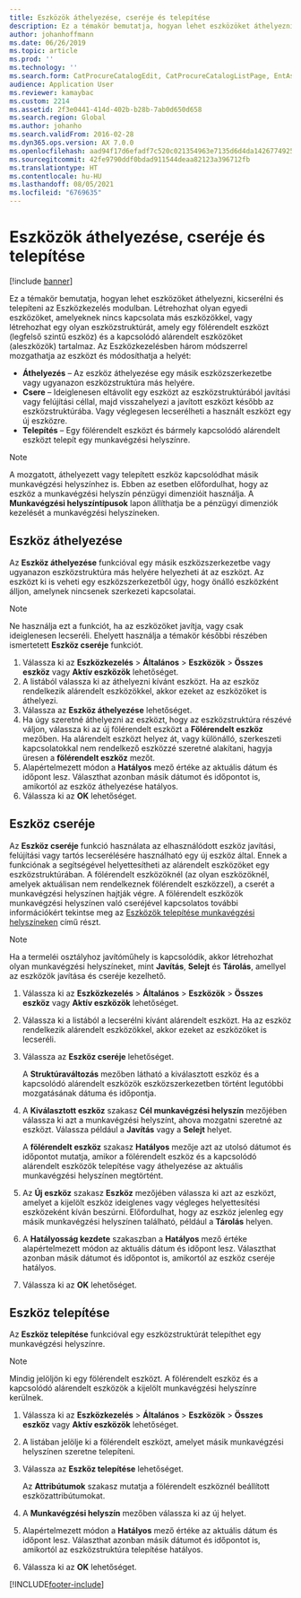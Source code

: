 ```yaml
---
title: Eszközök áthelyezése, cseréje és telepítése
description: Ez a témakör bemutatja, hogyan lehet eszközöket áthelyezni, kicserélni és telepíteni az Eszközkezelés modulban.
author: johanhoffmann
ms.date: 06/26/2019
ms.topic: article
ms.prod: ''
ms.technology: ''
ms.search.form: CatProcureCatalogEdit, CatProcureCatalogListPage, EntAssetObjectReplace, EntAssetObjectInstallLookup, EntAssetObjectMove, EntAssetObjectTableEditSubObjects
audience: Application User
ms.reviewer: kamaybac
ms.custom: 2214
ms.assetid: 2f3e0441-414d-402b-b28b-7ab0d650d658
ms.search.region: Global
ms.author: johanho
ms.search.validFrom: 2016-02-28
ms.dyn365.ops.version: AX 7.0.0
ms.openlocfilehash: aad94f17d6efadf7c520c021354963e7135d6d4da1426774925ce877f705e01a
ms.sourcegitcommit: 42fe9790ddf0bdad911544deaa82123a396712fb
ms.translationtype: HT
ms.contentlocale: hu-HU
ms.lasthandoff: 08/05/2021
ms.locfileid: "6769635"
---
```

# <a name="move-replace-and-install-assets"></a>Eszközök áthelyezése, cseréje és telepítése

[!include [banner](../../includes/banner.md)]

 

Ez a témakör bemutatja, hogyan lehet eszközöket áthelyezni, kicserélni és telepíteni az Eszközkezelés modulban. Létrehozhat olyan egyedi eszközöket, amelyeknek nincs kapcsolata más eszközökkel, vagy létrehozhat egy olyan eszközstruktúrát, amely egy fölérendelt eszközt (legfelső szintű eszköz) és a kapcsolódó alárendelt eszközöket (aleszközök) tartalmaz. Az Eszközkezelésben három módszerrel mozgathatja az eszközt és módosíthatja a helyét:

- **Áthelyezés** – Az eszköz áthelyezése egy másik eszközszerkezetbe vagy ugyanazon eszközstruktúra más helyére.
- **Csere** – Ideiglenesen eltávolít egy eszközt az eszközstruktúrából javítási vagy felújítási céllal, majd visszahelyezi a javított eszközt később az eszközstruktúrába. Vagy véglegesen lecserélheti a használt eszközt egy új eszközre.
- **Telepítés** – Egy fölérendelt eszközt és bármely kapcsolódó alárendelt eszközt telepít egy munkavégzési helyszínre.

> [!NOTE]
> A mozgatott, áthelyezett vagy telepített eszköz kapcsolódhat másik munkavégzési helyszínhez is. Ebben az esetben előfordulhat, hogy az eszköz a munkavégzési helyszín pénzügyi dimenzióit használja. A **Munkavégzési helyszíntípusok** lapon állíthatja be a pénzügyi dimenziók kezelését a munkavégzési helyszíneken.

## <a name="move-asset"></a>Eszköz áthelyezése

Az **Eszköz áthelyezése** funkcióval egy másik eszközszerkezetbe vagy ugyanazon eszközstruktúra más helyére helyezheti át az eszközt. Az eszközt ki is veheti egy eszközszerkezetből úgy, hogy önálló eszközként álljon, amelynek nincsenek szerkezeti kapcsolatai.

> [!NOTE]
> Ne használja ezt a funkciót, ha az eszközöket javítja, vagy csak ideiglenesen lecseréli. Ehelyett használja a témakör későbbi részében ismertetett **Eszköz cseréje** funkciót.

1. Válassza ki az **Eszközkezelés** \> **Általános** \> **Eszközök** \> **Összes eszköz** vagy **Aktív eszközök** lehetőséget.
2. A listából válassza ki az áthelyezni kívánt eszközt. Ha az eszköz rendelkezik alárendelt eszközökkel, akkor ezeket az eszközöket is áthelyezi.
3. Válassza az **Eszköz áthelyezése** lehetőséget.
4. Ha úgy szeretné áthelyezni az eszközt, hogy az eszközstruktúra részévé váljon, válassza ki az új fölérendelt eszközt a **Fölérendelt eszköz** mezőben. Ha alárendelt eszközt helyez át, vagy különálló, szerkeszeti kapcsolatokkal nem rendelkező eszközzé szeretné alakítani, hagyja üresen a **fölérendelt eszköz** mezőt.
5. Alapértelmezett módon a **Hatályos** mező értéke az aktuális dátum és időpont lesz. Választhat azonban másik dátumot és időpontot is, amikortól az eszköz áthelyezése hatályos.
6. Válassza ki az **OK** lehetőséget.

## <a name="replace-asset"></a>Eszköz cseréje

Az **Eszköz cseréje** funkció használata az elhasználódott eszköz javítási, felújítási vagy tartós lecserélésére használható egy új eszköz által. Ennek a funkciónak a segítségével helyettesítheti az alárendelt eszközöket egy eszközstruktúrában. A fölérendelt eszközöknél (az olyan eszközöknél, amelyek aktuálisan nem rendelkeznek fölérendelt eszközzel), a cserét a munkavégzési helyszínen hajtják végre. A fölérendelt eszközök munkavégzési helyszínen való cseréjével kapcsolatos további információkért tekintse meg az [Eszközök telepítése munkavégzési helyszíneken](../functional-locations/install-objects-on-functional-locations.md) című részt.

> [!NOTE]
> Ha a termeléi osztályhoz javítóműhely is kapcsolódik, akkor létrehozhat olyan munkavégzési helyszíneket, mint **Javítás**, **Selejt** és **Tárolás**, amellyel az eszközök javítása és cseréje kezelhető.

1. Válassza ki az **Eszközkezelés** \> **Általános** \> **Eszközök** \> **Összes eszköz** vagy **Aktív eszközök** lehetőséget.
2. Válassza ki a listából a lecserélni kívánt alárendelt eszközt. Ha az eszköz rendelkezik alárendelt eszközökkel, akkor ezeket az eszközöket is lecseréli.
3. Válassza az **Eszköz cseréje** lehetőséget.

    A **Struktúraváltozás** mezőben látható a kiválasztott eszköz és a kapcsolódó alárendelt eszközök eszközszerkezetben történt legutóbbi mozgatásának dátuma és időpontja.

4. A **Kiválasztott eszköz** szakasz **Cél munkavégzési helyszín** mezőjében válassza ki azt a munkavégzési helyszínt, ahova mozgatni szeretné az eszközt. Válassza például a **Javítás** vagy a **Selejt** helyet.

    A **fölérendelt eszköz** szakasz **Hatályos** mezője azt az utolsó dátumot és időpontot mutatja, amikor a fölérendelt eszköz és a kapcsolódó alárendelt eszközök telepítése vagy áthelyezése az aktuális munkavégzési helyszínen megtörtént.

5. Az **Új eszköz** szakasz **Eszköz** mezőjében válassza ki azt az eszközt, amelyet a kijelölt eszköz ideiglenes vagy végleges helyettesítési eszközeként kíván beszúrni. Előfordulhat, hogy az eszköz jelenleg egy másik munkavégzési helyszínen található, például a **Tárolás** helyen.
7. A **Hatályosság kezdete** szakaszban a **Hatályos** mező értéke alapértelmezett módon az aktuális dátum és időpont lesz. Választhat azonban másik dátumot és időpontot is, amikortól az eszköz cseréje hatályos.
8. Válassza ki az **OK** lehetőséget.

## <a name="install-asset"></a>Eszköz telepítése

Az **Eszköz telepítése** funkcióval egy eszközstruktúrát telepíthet egy munkavégzési helyszínre.

> [!NOTE]
> Mindig jelöljön ki egy fölérendelt eszközt. A fölérendelt eszköz és a kapcsolódó alárendelt eszközök a kijelölt munkavégzési helyszínre kerülnek.

1. Válassza ki az **Eszközkezelés** \> **Általános** \> **Eszközök** \> **Összes eszköz** vagy **Aktív eszközök** lehetőséget.
2. A listában jelölje ki a fölérendelt eszközt, amelyet másik munkavégzési helyszínen szeretne telepíteni.
3. Válassza az **Eszköz telepítése** lehetőséget.

    Az **Attribútumok** szakasz mutatja a fölérendelt eszköznél beállított eszközattribútumokat.

4. A **Munkavégzési helyszín** mezőben válassza ki az új helyet.
5. Alapértelmezett módon a **Hatályos** mező értéke az aktuális dátum és időpont lesz. Választhat azonban másik dátumot és időpontot is, amikortól az eszközstruktúra telepítése hatályos.
6. Válassza ki az **OK** lehetőséget.


[!INCLUDE[footer-include](../../../includes/footer-banner.md)]